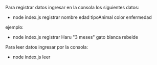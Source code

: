 Para registrar datos ingresar en la consola los siguientes datos:

- node index.js registrar nombre edad tipoAnimal color enfermedad

ejemplo:

- node index.js registrar Haru "3 meses" gato blanca rebelde

Para leer datos ingresar por la consola:

- node index.js leer
